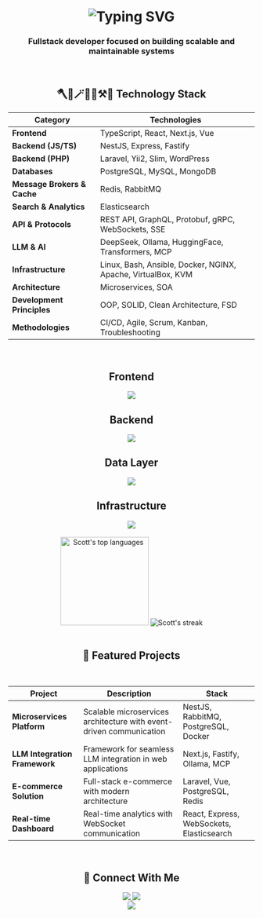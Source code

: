 <h1 align="center">
<img src="https://readme-typing-svg.herokuapp.com?font=Nunito&weight=900&size=35&duration=2000&pause=500&color=FF00B0&center=true&vCenter=true&width=430&height=70&lines=Hey%2C+World!+%F0%9F%91%8B%F0%9F%A4%A0%F0%9F%8C%8D%F0%9F%92%AB;I'am+Scott+Walker+%F0%9F%98%87;Fullstack+Web+Developer" alt="Typing SVG" />
</h1>

<h3 align="center">Fullstack developer focused on building scalable and maintainable systems</h3>

<br/>

<h2 align="center">🪓🎸🪄💡🧨⚒️🎨 Technology Stack</h2>

<div align="center">
    
| Category | Technologies |
|----------|--------------|
| **Frontend** | TypeScript, React, Next.js, Vue |
| **Backend (JS/TS)** | NestJS, Express, Fastify |
| **Backend (PHP)** | Laravel, Yii2, Slim, WordPress |
| **Databases** | PostgreSQL, MySQL, MongoDB |
| **Message Brokers & Cache** | Redis, RabbitMQ |
| **Search & Analytics** | Elasticsearch |
| **API & Protocols** | REST API, GraphQL, Protobuf, gRPC, WebSockets, SSE |
| **LLM & AI** | DeepSeek, Ollama, HuggingFace, Transformers, MCP |
| **Infrastructure** | Linux, Bash, Ansible, Docker, NGINX, Apache, VirtualBox, KVM |
| **Architecture** | Microservices, SOA |
| **Development Principles** | OOP, SOLID, Clean Architecture, FSD |
| **Methodologies** | CI/CD, Agile, Scrum, Kanban, Troubleshooting |

</div>

<br/>

<div align="center">
    <h2 align="center">Frontend</h2>
    <img src="https://skillicons.dev/icons?i=ts,js,html,css,figma,react,redux,nextjs,vue,pinia,vite,webpack" />
    <h2 align="center">Backend</h2>
    <img src="https://skillicons.dev/icons?i=nodejs,nestjs,express,prisma,php,laravel" />
    <h2 align="center">Data Layer</h2>
    <img src="https://skillicons.dev/icons?i=postgres,mysql,mongodb,redis,rabbitmq,elasticsearch,graphql" />
    <h2 align="center">Infrastructure</h2>
    <img src="https://skillicons.dev/icons?i=linux,bash,ansible,docker,nginx" />
</div>

<br/>

<div align="center">
  <img height="180em" src="https://github-readme-stats.vercel.app/api/top-langs/?username=scott-walker&layout=compact&theme=buefy&hide_border=true&langs_count=8" alt="Scott's top languages" />
  <img src="https://github-readme-streak-stats.herokuapp.com/?user=scott-walker&theme=buefy&hide_border=true" alt="Scott's streak" />
</div>

<br/>

<h2 align="center">🚀 Featured Projects</h2>

<br/>

<div align="center">

| Project | Description | Stack |
|---------|-------------|-------|
| **Microservices Platform** | Scalable microservices architecture with event-driven communication | NestJS, RabbitMQ, PostgreSQL, Docker |
| **LLM Integration Framework** | Framework for seamless LLM integration in web applications | Next.js, Fastify, Ollama, MCP |
| **E-commerce Solution** | Full-stack e-commerce with modern architecture | Laravel, Vue, PostgreSQL, Redis |
| **Real-time Dashboard** | Real-time analytics with WebSocket communication | React, Express, WebSockets, Elasticsearch |

</div>

<br/>

<h2 align="center">📡 Connect With Me</h2>
<div align="center"> 
  <!-- <a href="https://linkedin.com/in/yourprofile" target="_blank"> 
    <img src="https://img.shields.io/badge/LinkedIn-0077B5?style=for-the-badge&logo=linkedin&logoColor=white" /> 
  </a>  -->
  <a href="mailto:scott@swlt.ru"> 
    <img src="https://img.shields.io/badge/Gmail-D14836?style=for-the-badge&logo=gmail&logoColor=white" />
  </a> 
  <a href="https://t.me/scottvvalker" target="_blank"> 
    <img src="https://img.shields.io/badge/Telegram-2CA5E0?style=for-the-badge&logo=telegram&logoColor=white" />
  </a> 
  <!-- <a href="https://your-portfolio.com" target="_blank">
    <img src="https://img.shields.io/badge/Portfolio-%23000000.svg?style=for-the-badge&logo=firefox&logoColor=#FF7139" />
  </a>  -->
</div>

<div align="center">
  <img src="https://capsule-render.vercel.app/api?type=waving&color=gradient&height=100&section=footer"/> 
</div> 
